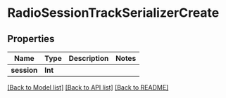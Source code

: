 # RadioSessionTrackSerializerCreate

## Properties
Name | Type | Description | Notes
------------ | ------------- | ------------- | -------------
**session** | **Int** |  | 

[[Back to Model list]](../README.md#documentation-for-models) [[Back to API list]](../README.md#documentation-for-api-endpoints) [[Back to README]](../README.md)



